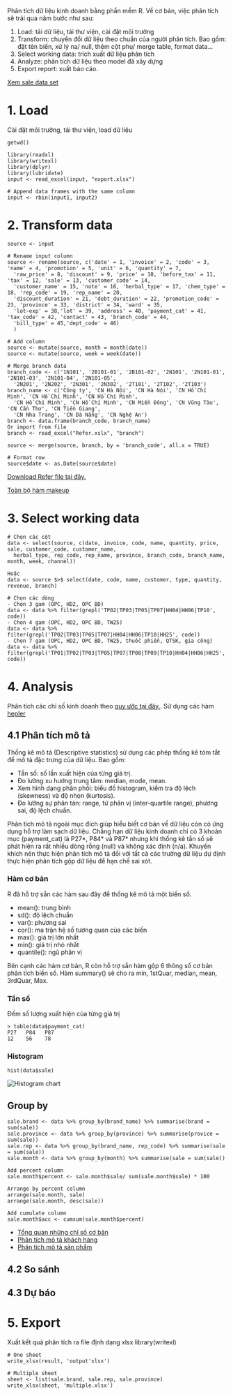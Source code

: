 Phân tích dữ liệu kinh doanh bằng phần mềm R. Về cơ bản, việc phân tích sẽ trải qua năm bước như sau:
1. Load: tải dữ liệu, tải thư viện, cài đặt môi trường
2. Transform: chuyển đổi dữ liệu theo chuẩn của người phân tích. Bao gồm: đặt tên biến, xử lý na/ null, thêm cột phụ/ merge table, format data...
3. Select working data: trích xuất dữ liệu phân tích
4. Analyze: phân tích dữ liệu theo model đã xây dựng
5. Export report: xuất báo cáo.

[Xem sale data set](./dataset.md)
# 1. Load
Cài đặt môi trường, tải thư viện, load dữ liệu
```
getwd()

library(readxl)
library(writexl)
library(dplyr)
library(lubridate)
input <- read_excel(input, "export.xlsx")

# Append data frames with the same column
input <- rbin(input1, input2)
```


# 2. Transform data
```
source <- input

# Rename input column
source <- rename(source, c('date' = 1, 'invoice' = 2, 'code' = 3, 'name' = 4, 'promotion' = 5, 'unit' = 6, 'quantity' = 7, 
  'raw_price' = 8, 'discount' = 9, 'price' = 10, 'before_tax' = 11, 'tax' = 12, 'sale' = 13, 'customer_code' = 14, 
  'customer_name' = 15, 'note' = 16, 'herbal_type' = 17, 'chem_type' = 18, 'rep_code' = 19, 'rep_name' = 20, 
  'discount_duration' = 21, 'debt_duration' = 22, 'promotion_code' = 23, 'province' = 33, 'district' = 34, 'ward' = 35, 
  'lot-exp' = 38,'lot' = 39, 'address' = 40, 'payment_cat' = 41, 'tax_code' = 42, 'contact' = 43, 'branch_code' = 44, 
  'bill_type' = 45,'dept_code' = 46)
  )

```


```
# Add column
source <- mutate(source, month = month(date))
source <- mutate(source, week = week(date))

# Merge branch data
branch_code <- c('1N101', '2B101-01', '2B101-02', '2N101', '2N101-01', '2N101-03', '2N101-04', '2N101-05', 
  '2N201', '2N202', '2N301', '2N302', '2T101', '2T102', '2T103')
branch_name <- c('Công ty', 'CN Hà Nội', 'CN Hà Nội', 'CN Hồ Chí Minh', 'CN Hồ Chí Minh', 'CN Hồ Chí Minh', 
  'CN Hồ Chí Minh', 'CN Hồ Chí Minh', 'CN Miền Đông', 'CN Vũng Tàu', 'CN Cần Thơ', 'CN Tiền Giang', 
  'CN Nha Trang', 'CN Đà Nẵng', 'CN Nghệ An')
branch <- data.frame(branch_code, branch_name)
Or import from file
branch <- read_excel("Refer.xslx", "branch")

source <- merge(source, branch, by = 'branch_code', all.x = TRUE)
```

```
# Format row
source$date <- as.Date(source$date)
```

[Download Refer file tại đây.](https://docs.google.com/spreadsheets/d/16LjQ8uVkXLTo-fDVaRPkXC-zccALC38UUzlE42bkmLc/edit?usp=sharing)

[Toàn bộ hàm makeup](./makeup.md)
# 3. Select working data


```
# Chọn các cột
data <- select(source, c(date, invoice, code, name, quantity, price, sale, customer_code, customer_name, 
  herbal_type, rep_code, rep_name, province, branch_code, branch_name, month, week, channel))
  
Hoặc
data <- source $>$ select(date, code, name, customer, type, quantity, revenue, branch)
```

```
# Chọn các dòng
- Chọn 3 gam (OPC, HD2, OPC BD)
data <- data %>% filter(grepl('TP02|TP03|TP05|TP07|HH04|HH06|TP10', code))
- Chọn 4 gam (OPC, HD2, OPC BD, TW25)
data <- data %>% filter(grepl('TP02|TP03|TP05|TP07|HH04|HH06|TP10|HH25', code))
- Chọn 7 gam (OPC, HD2, OPC BD, TW25, thuốc phiến, QTSK, gia công)
data <- data %>% filter(grepl('TP01|TP02|TP03|TP05|TP07|TP08|TP09|TP10|HH04|HH06|HH25', code))
```


# 4. Analysis
Phân tích các chỉ số kinh doanh theo [quy ước tại đây.](./metric.md).
Sử dụng các hàm [hepler](./helper.md)

## 4.1 Phân tích mô tả
Thống kê mô tả (Descriptive statistics) sử dụng các phép thống kê tóm tắt để mô tả đặc trưng của dữ liệu. Bao gồm:
- Tần số: số lần xuất hiện của từng giá trị.
- Đo lường xu hướng trung tâm: median, mode, mean.
- Xem hình dạng phân phối: biểu đồ histogram, kiểm tra độ lệch (skewness) và độ nhọn (kurtosis).
- Đo lường sự phân tán: range, tứ phân vị (inter-quartile range), phương sai, độ lệch chuẩn.

Phân tích mô tả ngoài mục đích giúp hiểu biết cơ bản về dữ liệu còn có ứng dụng hỗ trợ làm sạch dữ liệu. Chẳng hạn dữ liệu kinh doanh chỉ có 3 khoản mục (payment_cat) là P27*, P84* và P87* nhưng khi thống kê tần số sẽ phát hiện ra rất nhiều dòng rỗng (null) và không xác định (n/a). Khuyến khích nên thực hiện phân tích mô tả đối với tất cả các trường dữ liệu dự định thực hiện phân tích gộp dữ liệu để hạn chế sai xót.

### Hàm cơ bản
R đã hỗ trợ sẵn các hàm sau đây để thống kê mô tả một biến số.
- mean(): trung bình
- sd(): độ lệch chuẩn
- var(): phương sai
- cor(): ma trận hệ số tương quan của các biến
- max(): giá trị lớn nhất
- min(): giá trị nhỏ nhất
- quantile(): ngũ phân vị

Bên cạnh các hàm cơ bản, R còn hỗ trợ sẵn hàm gộp 6 thông số cơ bản phân tích biến số. Hàm summary() sẽ cho ra min, 1stQuar, median, mean, 3rdQuar, Max.

### Tần số
Đếm số lượng xuất hiện của từng giá trị
```
> table(data$payment_cat)
P27   P84   P87
12    56    78
```
### Histogram
```
hist(data$sale)
```
![Histogram chart](https://cdn.datamentor.io/wp-content/uploads/2017/11/r-histogram.png)

## Group by
```
sale.brand <- data %>% group_by(brand_name) %>% summarise(brand = sum(sale))
sale.province <- data %>% group_by(province) %>% summarise(provice = sum(sale))
sale.rep <- data %>% group_by(brand_name, rep_code) %>% summarise(sale = sum(sale))
sale.month <- data %>% group_by(month) %>% summarise(sale = sum(sale))

Add percent column
sale.month$percent <- sale.month$sale/ sum(sale.month$sale) * 100

Arrange by percent column
arrange(sale.month, sale)
arrange(sale.month, desc(sale))

Add cumulate column
sale.month$acc <- cumsum(sale.month$percent)
```
- [Tổng quan những chỉ số cơ bản](./analyse/overview.md)
- [Phân tích mô tả khách hàng](./analyse/customers.md)
- [Phân tích mô tả sản phẩm](./analyse/products.md)
## 4.2 So sánh

## 4.3 Dự báo

# 5. Export
Xuất kết quả phân tích ra file định dạng xlsx
library(writexl)

```
# One sheet
write_xlsx(result, 'output'xlsx')

# Multiple sheet
sheet <- list(sale.brand, sale.rep, sale.province)
write_xlsx(sheet, 'multiple.xlsx')
```
